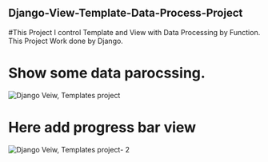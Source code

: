 ## Django-View-Template-Data-Process-Project
#This Project I control Template and View with Data Processing by Function.  This Project Work done by Django. 

# Show some data parocssing.

![Django Veiw, Templates project](https://user-images.githubusercontent.com/20586080/87575982-8725ad00-c6f2-11ea-8fdc-0071dc08d19c.jpg)

# Here add progress bar view

![Django Veiw, Templates project- 2](https://user-images.githubusercontent.com/20586080/87576215-d5d34700-c6f2-11ea-9909-368a2e9c1a0f.jpg)
